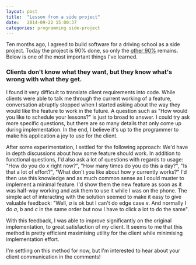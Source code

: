 ```yaml
---
layout: post
title:  "Lesson from a side project"
date:   2014-09-22 15:00:37
categories: programming side-project 
---
```



Ten months ago, I agreed to build software for a driving school as a side project.
Today the project is 90% done, so only the [other 90%](https://en.wikipedia.org/wiki/Ninety-ninety_rule) remains.
Below is one of the most important things I've learned.

### Clients don't know what they want, but they know what's wrong with what they get.
I found it very difficult to translate client requirements into code. 
While clients were able to talk me through the current working of a feature, conversation abruptly stopped when I started asking about the way they would like the feature to work in the future. A question such as "How would you like to schedule your lessons?" is just to broad to answer. 
I could try ask more specific questions, but there are so many details that only come up during implementation.
In the end, I believe it's up to the programmer to make his application a joy to use for the client.

After some experimentation, I settled for the following approach: 
We'd have in depth discussions about how some feature should work.
In addition to functional questions, I'd also ask a lot of questions with regards to usage: "How do you do *x* right now?", "How many times do you do this a day?", "Is that a lot of effort?", "What don't you like about how *y* currently works?"
I'd then use this knowledge and as much common sense as I could muster to implement a minimal feature.
I'd show them the new feature as soon as it was half-way working and ask them to use it while I was on the phone.
The simple act of interacting with the solution seemed to make it easy to give valuable feedback: "Well, *a* is ok but I can't do edge case *x*. And normally I do *a*, *b* and *c* in the same order but now I have to click a lot to do the same".

With this feedback, I was able to improve significantly on the original implementation, to great satisfaction of my client.
It seems to me that this method is pretty efficient maximising utility for the client while minimising implementation effort.

I'm settling on this method for now, but I'm interested to hear about your client communication in the comments!

